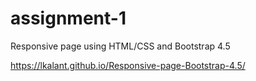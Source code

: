 # assignment-1

Responsive page using HTML/CSS and Bootstrap 4.5

https://lkalant.github.io/Responsive-page-Bootstrap-4.5/
